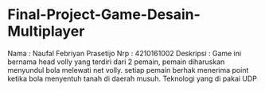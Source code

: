 # Final-Project-Game-Desain-Multiplayer
Nama : Naufal Febriyan Prasetijo
Nrp  : 4210161002
Deskripsi : Game ini bernama head volly yang terdiri dari 2 pemain, pemain diharuskan menyundul bola melewati net volly. setiap pemain berhak menerima point ketika bola menyentuh tanah di daerah musuh.
Teknologi yang di pakai UDP
